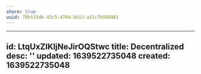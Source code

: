 ```yaml
---
share: true
uuid: 78b115db-43c5-4764-bb13-a21c7b550981
---
```

---
id: LtqUxZIKljNeJirOQStwc
title: Decentralized
desc: ''
updated: 1639522735048
created: 1639522735048
---

